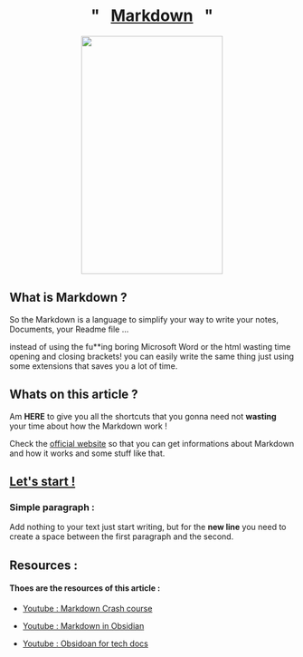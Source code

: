 <h1 align = "center" >"&nbsp;&nbsp;&nbsp;<u>Markdown</u>&nbsp;&nbsp;&nbsp;"</h1>

<p align = "center">
<img src="https://i.imgflip.com/9bnw7r.jpg" width="250" height="420">
</p>
 
## What is Markdown ?

So the Markdown is a language to simplify your way to write your notes, Documents, your Readme file ... 

instead of using the fu**ing boring Microsoft Word or the html wasting time opening and closing brackets! you can easily write the same thing just using some extensions that saves you a lot of time. 

## Whats on this article ?

Am **HERE** to give you all the shortcuts that you gonna need not **wasting** your time about how the Markdown work !

Check the [official website](https://www.markdownguide.org/getting-started/) so that you can get informations about Markdown and how it works and some stuff like that. 

## <u>Let's start !</u>

### Simple paragraph : 

Add nothing to your text just start writing, but for the **new line** you need to create a space between the first paragraph and the second.


## Resources :
#### Thoes are the resources of this article :
- [Youtube : Markdown Crash course](https://www.youtube.com/watch?v=_PPWWRV6gbA&t=60s&ab_channel=WebDevSimplified)  

- [Youtube : Markdown in Obsidian](https://www.youtube.com/watch?v=d8fXEhWy_rY&ab_channel=FromSergio)

- [Youtube : Obsidoan for tech docs](https://www.youtube.com/watch?v=cBzc5r-FNW0&ab_channel=ChristianLempa)

